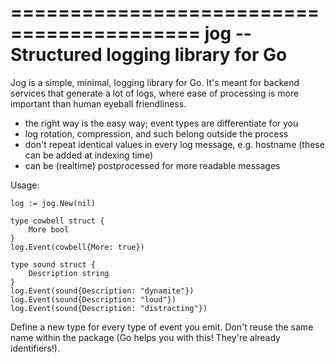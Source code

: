 ==========================================
 jog -- Structured logging library for Go
==========================================

Jog is a simple, minimal, logging library for Go. It's meant for
backend services that generate a lot of logs, where ease of processing
is more important than human eyeball friendliness.

- the right way is the easy way; event types are differentiate for you
- log rotation, compression, and such belong outside the process
- don't repeat identical values in every log message, e.g. hostname
  (these can be added at indexing time)
- can be (realtime) postprocessed for more readable messages

Usage:

    log := jog.New(nil)

    type cowbell struct {
	    More bool
    }
    log.Event(cowbell{More: true})

    type sound struct {
	    Description string
    }
    log.Event(sound{Description: "dynamite"})
    log.Event(sound{Description: "loud"})
    log.Event(sound{Description: "distracting"})

Define a new type for every type of event you emit. Don't reuse the
same name within the package (Go helps you with this! They're already
identifiers!).
